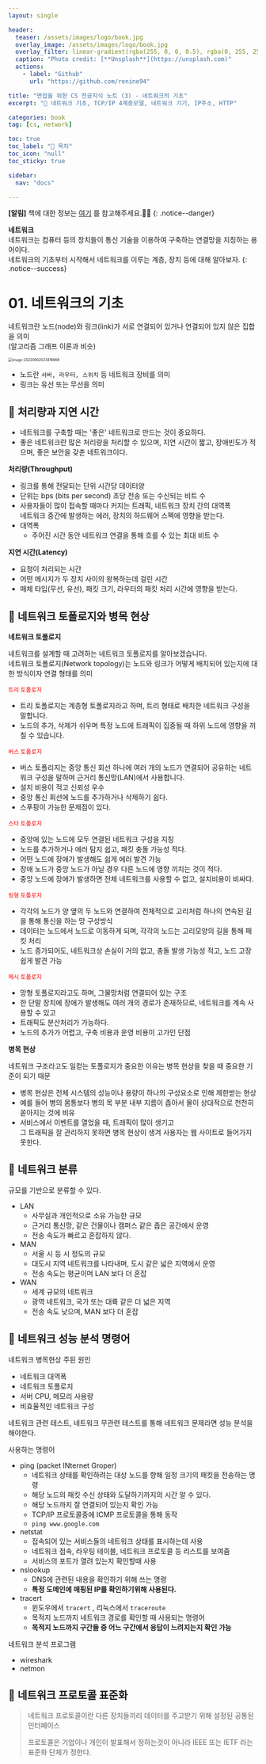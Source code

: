 ```yaml
---
layout: single

header:
  teaser: /assets/images/logo/book.jpg
  overlay_image: /assets/images/logo/book.jpg
  overlay_filter: linear-gradient(rgba(255, 0, 0, 0.5), rgba(0, 255, 255, 0.5))
  caption: "Photo credit: [**Unsplash**](https://unsplash.com)"
  actions:
    - label: "Github"
      url: "https://github.com/renine94"

title: "면접을 위한 CS 전공지식 노트 (3) - 네트워크의 기초"
excerpt: "🚀 네트워크 기초, TCP/IP 4계층모델, 네트워크 기기, IP주소, HTTP"

categories: book
tag: [cs, network]

toc: true
toc_label: "📕 목차"
toc_icon: "null"
toc_sticky: true

sidebar:
  nav: "docs"

---
```


**[알림]** 책에 대한 정보는 [여기](https://www.aladin.co.kr/shop/wproduct.aspx?ItemId=292815727) 를 참고해주세요.🚀🚀
{: .notice--danger}



**네트워크**<br>네트워크는 컴퓨터 등의 장치들이 통신 기술을 이용하여 구축하는 연결망을 지칭하는 용어이다.<br>네트워크의 기초부터 시작해서 네트워크를 이루는 계층, 장치 등에 대해 알아보자.
{: .notice--success}



# 01. 네트워크의 기초

네트워크란 노드(node)와 링크(link)가 서로 연결되어 있거나 연결되어 있지 않은 집합을 의미<br> (알고리즘 그래프 이론과 비슷)

<img src="../../../assets/images/posts/2022-05-29-csNoteForInterview03/image-20220602023416668.png" alt="image-20220602023416668" style="zoom:50%;" />



- 노드란 `서버, 라우터, 스위치` 등 네트워크 장비를 의미
- 링크는 유선 또는 무선을 의미



## 🚀 처리량과 지연 시간

- 네트워크를 구축할 때는 '좋은' 네트워크로 만드는 것이 중요하다.
- 좋은 네트워크란 많은 처리량을 처리할 수 있으며, 지연 시간이 짧고, 장애빈도가 적으며, 좋은 보안을 갖춘 네트워크이다.



**처리량(Throughput)**

- 링크를 통해 전달되는 단위 시간당 데이터양
- 단위는 bps (bits per second) 초당 전송 또는 수신되는 비트 수
- 사용자들이 많이 접속할 때마다 커지는 트래픽, 네트워크 장치 간의 대역폭<br>네트워크 중간에 발생하는 에러, 장치의 하드웨어 스펙에 영향을 받는다.
- 대역폭
  - 주어진 시간 동안 네트워크 연결을 통해 흐를 수 있는 최대 비트 수



**지연 시간(Latency)**

- 요청이 처리되는 시간
- 어떤 메시지가 두 장치 사이의 왕복하는데 걸린 시간
- 매체 타입(무선, 유선), 패킷 크기, 라우터의 패킷 처리 시간에 영향을 받는다.



## 🚀 네트워크 토폴로지와 병목 현상

**네트워크 토폴로지**

네트워크를 설계할 때 고려하는 네트워크 토폴로지를 알아보겠습니다.<br>네트워크 토폴로지(Network topology)는 노드와 링크가 어떻게 배치되어 있는지에 대한 방식이자 연결 형태를 의미



<span style="color: red;"><small>트리 토폴로지</small></span>

- 트리 토폴로지는 계층형 토폴로지라고 하며, 트리 형태로 배치한 네트워크 구성을 말합니다.
- 노드의 추가, 삭제가 쉬우며 특정 노드에 트래픽이 집중될 때 하위 노드에 영향을 끼칠 수 있습니다.

<span style="color: red;"><small>버스 토폴로지</small></span>

- 버스 토폴리지는 중앙 통신 회선 하나에 여러 개의 노드가 연결되어 공유하는 네트워크 구성을 말하며 근거리 통신망(LAN)에서 사용합니다.
- 설치 비용이 적고 신뢰성 우수
- 중앙 통신 회선에 노드를 추가하거나 삭제하기 쉽다.
- 스푸핑이 가능한 문제점이 있다.

<span style="color: red;"><small>스타 토폴로지</small></span>

- 중앙에 있는 노드에 모두 연결된 네트워크 구성을 지칭
- 노드를 추가하거나 에러 탐지 쉽고, 패킷 충돌 가능성 적다.
- 어떤 노드에 장애가 발생해도 쉽게 에러 발견 가능
- 장애 노드가 중앙 노드가 아닐 경우 다른 노드에 영향 끼치는 것이 적다.
- 중앙 노드에 장애가 발생하면 전체 네트워크를 사용할 수 없고, 설치비용이 비싸다.

<span style="color: red;"><small>링형 토폴로지</small></span>

- 각각의 노드가 양 옆의 두 노드와 연결하여 전체적으로 고리처럼 하나의 연속된 길을 통해 통신을 하는 망 구성방식
- 데이터는 노드에서 노드로 이동하게 되며, 각각의 노드는 고리모양의 길을 통해 패킷 처리
- 노드 증가되어도, 네트워크상 손실이 거의 없고, 충돌 발생 가능성 적고, 노드 고장 쉽게 발견 가능

<span style="color: red;"><small>메시 토폴로지</small></span>

- 망형 토폴로지라고도 하며, 그물망처럼 연결되어 있는 구조
- 한 단말 장치에 장애가 발생해도 여러 개의 경로가 존재하므로, 네트워크를 계속 사용할 수 있고
- 트래픽도 분산처리가 가능하다.
- 노드의 추가가 어렵고, 구축 비용과 운영 비용이 고가인 단점



**병목 현상**

네트워크 구조라고도 일컫는 토폴로지가 중요한 이유는 병목 현상을 찾을 때 중요한 기준이 되기 때문

- 병목 현상은 전체 시스템의 성능이나 용량이 하나의 구성요소로 인해 제한받는 현상
- 예를 들어 병의 몸통보다 병의 목 부분 내부 지름이 좁아서 물이 상대적으로 천천히 쏟아지는 것에 비유
- 서비스에서 이벤트를 열었을 때, 트래픽이 많이 생기고<br>그 트래픽을 잘 관리하지 못하면 병목 현상이 생겨 사용자는 웹 사이트로 들어가지 못한다.



## 🚀 네트워크 분류

규모를 기반으로 분류할 수 있다.

- LAN
  - 사무실과 개인적으로 소유 가능한 규모
  - 근거리 통신망, 같은 건물이나 캠퍼스 같은 좁은 공간에서 운영
  - 전송 속도가 빠르고 혼잡하지 않다.
- MAN
  - 서울 시 등 시 정도의 규모
  - 대도시 지역 네트워크를 나타내며, 도시 같은 넓은 지역에서 운영
  - 전송 속도는 평균이며 LAN 보다 더 혼잡
- WAN
  - 세계 규모의 네트워크
  - 광역 네트워크, 국가 또는 대륙 같은 더 넓은 지역
  - 전송 속도 낮으며, MAN 보다 더 혼잡

## 🚀 네트워크 성능 분석 명령어

네트워크 병목현상 주된 원인

- 네트워크 대역폭
- 네트워크 토폴로지
- 서버 CPU, 메모리 사용량
- 비효율적인 네트워크 구성



네트워크 관련 테스트, 네트워크 무관련 테스트를 통해 네트워크 문제라면 성능 분석을 해야한다.

사용하는 명령어

- ping (packet INternet Groper)
  - 네트워크 상태를 확인하려는 대상 노드를 향해 일정 크기의 패킷을 전송하는 명령
  - 해당 노드의 패킷 수신 상태와 도달하기까지의 시간 알 수 있다.
  - 해당 노드까지 잘 연결되어 있는지 확인 가능
  - TCP/IP 프로토콜중에 ICMP 프로토콜을 통해 동작
  - `ping www.google.com`
- netstat
  - 접속되어 있는 서비스들의 네트워크 상태를 표시하는데 사용
  - 네트워크 접속, 라우팅 테이블, 네트워크 프로토콜 등 리스트를 보여줌
  - 서비스의 포트가 열려 있는지 확인할때 사용
- nslookup
  - DNS에 관련된 내용을 확인하기 위해 쓰는 명령
  - **특정 도메인에 매핑된 IP를 확인하기위해 사용된다.**
- tracert
  - 윈도우에서 `tracert` , 리눅스에서 `traceroute`
  - 목적지 노드까지 네트워크 경로를 확인할 때 사용되는 명령어
  - **목적지 노드까지 구간들 중 어느 구간에서 응답이 느려지는지 확인 가능**



네트워크 분석 프로그램

- wireshark
- netmon



## 🚀 네트워크 프로토콜 표준화

> 네트워크 프로토콜이란 다른 장치들끼리 데이터를 주고받기 위해 설정된 공통된 인터페이스
>
> 프로토콜은 기업이나 개인이 발표해서 정하는것이 아니라 IEEE 또는 IETF 라는 표준화 단체가 정한다.





